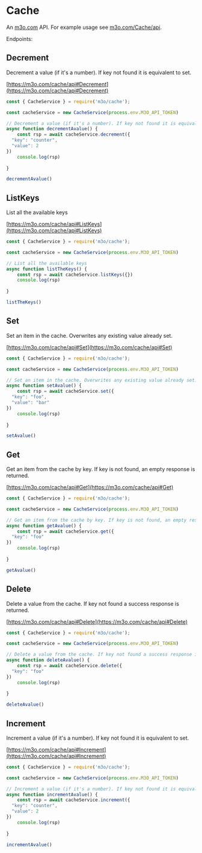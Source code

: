 # Cache

An [m3o.com](https://m3o.com) API. For example usage see [m3o.com/Cache/api](https://m3o.com/Cache/api).

Endpoints:

## Decrement

Decrement a value (if it's a number). If key not found it is equivalent to set.


[https://m3o.com/cache/api#Decrement](https://m3o.com/cache/api#Decrement)

```js
const { CacheService } = require('m3o/cache');

const cacheService = new CacheService(process.env.M3O_API_TOKEN)

// Decrement a value (if it's a number). If key not found it is equivalent to set.
async function decrementAvalue() {
	const rsp = await cacheService.decrement({
  "key": "counter",
  "value": 2
})
	console.log(rsp)
	
}

decrementAvalue()
```
## ListKeys

List all the available keys


[https://m3o.com/cache/api#ListKeys](https://m3o.com/cache/api#ListKeys)

```js
const { CacheService } = require('m3o/cache');

const cacheService = new CacheService(process.env.M3O_API_TOKEN)

// List all the available keys
async function listTheKeys() {
	const rsp = await cacheService.listKeys({})
	console.log(rsp)
	
}

listTheKeys()
```
## Set

Set an item in the cache. Overwrites any existing value already set.


[https://m3o.com/cache/api#Set](https://m3o.com/cache/api#Set)

```js
const { CacheService } = require('m3o/cache');

const cacheService = new CacheService(process.env.M3O_API_TOKEN)

// Set an item in the cache. Overwrites any existing value already set.
async function setAvalue() {
	const rsp = await cacheService.set({
  "key": "foo",
  "value": "bar"
})
	console.log(rsp)
	
}

setAvalue()
```
## Get

Get an item from the cache by key. If key is not found, an empty response is returned.


[https://m3o.com/cache/api#Get](https://m3o.com/cache/api#Get)

```js
const { CacheService } = require('m3o/cache');

const cacheService = new CacheService(process.env.M3O_API_TOKEN)

// Get an item from the cache by key. If key is not found, an empty response is returned.
async function getAvalue() {
	const rsp = await cacheService.get({
  "key": "foo"
})
	console.log(rsp)
	
}

getAvalue()
```
## Delete

Delete a value from the cache. If key not found a success response is returned.


[https://m3o.com/cache/api#Delete](https://m3o.com/cache/api#Delete)

```js
const { CacheService } = require('m3o/cache');

const cacheService = new CacheService(process.env.M3O_API_TOKEN)

// Delete a value from the cache. If key not found a success response is returned.
async function deleteAvalue() {
	const rsp = await cacheService.delete({
  "key": "foo"
})
	console.log(rsp)
	
}

deleteAvalue()
```
## Increment

Increment a value (if it's a number). If key not found it is equivalent to set.


[https://m3o.com/cache/api#Increment](https://m3o.com/cache/api#Increment)

```js
const { CacheService } = require('m3o/cache');

const cacheService = new CacheService(process.env.M3O_API_TOKEN)

// Increment a value (if it's a number). If key not found it is equivalent to set.
async function incrementAvalue() {
	const rsp = await cacheService.increment({
  "key": "counter",
  "value": 2
})
	console.log(rsp)
	
}

incrementAvalue()
```
